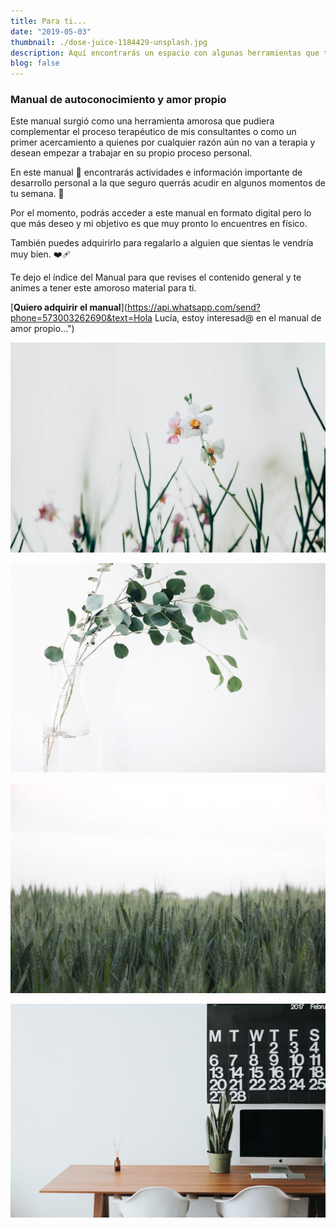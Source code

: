 ```yaml
---
title: Para ti...
date: "2019-05-03"
thumbnail: ./dose-juice-1184429-unsplash.jpg
description: Aquí encontrarás un espacio con algunas herramientas que te ayudarán en tu proceso día a día. Anímate a conocerlas y trabajar con ellas!
blog: false
---
```


### Manual de autoconocimiento y amor propio

Este manual surgió como una herramienta amorosa que pudiera complementar el proceso terapéutico de mis consultantes o como un primer acercamiento a quienes por cualquier razón aún no van a terapia y desean empezar a trabajar en su propio proceso personal.

En este manual 📝 encontrarás actividades e información importante de desarrollo personal a la que seguro querrás acudir en algunos momentos de tu semana. 📖

Por el momento, podrás acceder a este manual en formato digital pero lo que más deseo y mi objetivo es que muy pronto lo encuentres en físico.

También puedes adquirirlo para regalarlo a alguien que sientas le vendría muy bien. ❤️‍🩹

Te dejo el índice del Manual para que revises el contenido general y te animes a tener este amoroso material para ti. 

[**Quiero adquirir el manual**](https://api.whatsapp.com/send?phone=573003262690&text=Hola Lucía, estoy interesad@ en el manual de amor propio...")

![Green](./chuttersnap-564286-unsplash.jpg)

![Green](./jazmin-quaynor-105210-unsplash.jpg)

![Green](./josh-silver-730329-unsplash.jpg)

![Green](./roman-bozhko-251947-unsplash.jpg)
